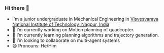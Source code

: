 ### Hi there 👋
- I'm a junior undergraduate in Mechanical Engineering in [Visvesvaraya National Institute of Technology, Nagpur, India](https://vnit.ac.in/)
- 🔭 I’m currently working on Motion planning of quadcopter.
- 🌱 I’m currently learning planning algorithms and trajectory generation.
- 👯 I’m looking to collaborate on multi-agent systems
- 😄 Pronouns: He/Him
<!-- ⚡ Fun fact: 

<!--
**RiVer2000/RiVer2000** is a ✨ _special_ ✨ repository because its `README.md` (this file) appears on your GitHub profile.

Here are some ideas to get you started:

- 🔭 I’m currently working on ...
- 🌱 I’m currently learning ...
- 👯 I’m looking to collaborate on ...
- 🤔 I’m looking for help with ...
- 💬 Ask me about ...
- 📫 How to reach me: ...
- 😄 Pronouns: ...
- ⚡ Fun fact: ...
-->
